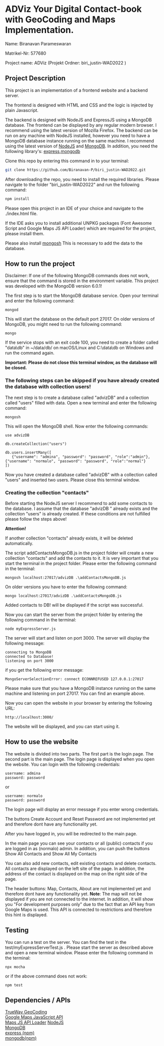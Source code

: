 # ADViz Your Digital Contact-book with GeoCoding and Maps Implementation.



Name: Biranavan Parameswaran

Matrikel-Nr: 577680

Project name: ADViz (Projekt Ordner: biri_justin-WAD2022 )

## Project Description
This project is an implementation of a frontend website and a backend server.

The frontend is designed with HTML and CSS and the logic is injected by plain Javascript.

The backend is designed with NodeJS and ExpressJS using a MongoDB database.
The frontend can be displayed by any regular modern browser. 
I recommend using the latest version of Mozilla Firefox.
The backend can be run on any machine with NodeJS installed, however you need to have a MongoDB database instance running on the same machine. 
I recommend using the latest version of [NodeJS](https://nodejs.org/en/) and [MongoDB](https://www.mongodb.com/try/download/community).
In addition, you need the following library's: [express](https://expressjs.com/),[mongodb](https://www.npmjs.com/package/mongodb)

Clone this repo by entering this command in to your terminal: 
```bash
git clone https://github.com/Biranavan-P/biri_justin-WAD2022.git
```

After downloading the repo, you need to install the required libraries. 
Please navigate to the folder "biri_justin-WAD2022" and run the following command:
```bash
npm install
```

Please open this project in an IDE of your choice and navigate to the ./index.html file.

If the IDE asks you to install additional UNPKG packages (Font Awesome Script and Google Maps JS API Loader) which are required for the project, please install them.



Please also install [mongosh](https://www.mongodb.com/docs/mongodb-shell/install/#std-label-mdb-shell-install)
This is necessary to add the data to the database.
## How to run the project
Disclaimer: If one of the following MongoDB commands does not work, ensure that the command is stored in the environment variable. This project was developed with the MongoDB version 6.0.1!


The first step is to start the MongoDB database service. Open your terminal and enter the following command:
```
mongod
```
This will start the database on the default port 27017.
On older versions of MongoDB, you might need to run the following command:
```
mongo
```

If the service stops with an exit code 100, you need to create a folder called "data\db" in ~/data/db/ on macOS/Linux and C:\data\db on Windows and run the command again.

**Important: Please do not close this terminal window, as the database will be closed.**

### The following steps can be skipped if you have already created the database with collection users!
The next step is to create a database called "advizDB" and a collection called "users" filled with data.
Open a new terminal and enter the following command:
```
mongosh
```
This will open the MongoDB shell.
Now enter the following commands:
```
use advizDB
```

```
db.createCollection("users")
```

```
db.users.insertMany([
   {"username": "admina", "password": "password", "role":"admin"},
{"username": "normalo", "password": "password", "role":"normal"}
])

```
Now you have created a database called "advizDB" with a collection called "users" and inserted two users. Please close this terminal window.

### Creating the collection "contacts"

Before starting the NodeJS server I recommend to add some contacts to the database.
I assume that the database "advizDB " already exists and the collection "users" is already created. If these conditions are not fulfilled please follow the steps above!


**Attention!**

If another collection "contacts" already exists, it will be deleted automatically. 

The script addContactsMongoDB.js in the project folder will create a new collection "contacts" and add the contacts to it.
It is very important that you start the terminal in the project folder.
Please enter the following command in the terminal:

```
mongosh localhost:27017/advizDB .\addContactsMongoDB.js
```
On older versions you have to enter the following command:
```
mongo localhost:27017/advizDB .\addContactsMongoDB.js
```

Added contacts to DB! will be displayed if the script was successful.



Now you can start the server from the project folder by entering the following command in the terminal:
```
node myExpressServer.js
```
The server will start and listen on port 3000. The server will display the following message:
```
connecting to MongoDB
connected to Database!
listening on port 3000
```

if you get the following error message:
```
MongoServerSelectionError: connect ECONNREFUSED 127.0.0.1:27017
```
Please make sure that you have a MongoDB instance running on the same machine and listening on port 27017. You can find an example above.

Now you can open the website in your browser by entering the following URL:
```
http://localhost:3000/
```
The website will be displayed, and you can start using it.


## How to use the website
The website is divided into two parts. The first part is the login page. The second part is the main page.
The login page is displayed when you open the website. You can login with the following credentials:
```
username: admina
password: password
```
or
```
username: normalo
password: password
```
The login page will display an error message if you enter wrong credentials.

The buttons Create Account and Reset Password are not implemented yet and therefore dont have any functionality yet.

After you have logged in, you will be redirected to the main page.

In the main page you can see your contacts or all (public) contacts  if you are logged in as (normalo) admin. In addition, you can push the buttons Show All Contacts and Show All My Contacts

You can also add new contacts, edit existing contacts and delete contacts.
All contacts are displayed on the left site of the page. In addition, the address of the contact is displayed on the map on the right side of the page.


The header buttons: Map, Contacts, About are not implemented yet and therefore dont have any functionality yet.
**Note**: The map will not be displayed if you are not connected to the internet. In addition, it will show you "For development purposes only" due to the fact that an API key from Google Maps is used. This API is connected to restrictions and therefore this hint is displayed.

## Testing
You can run a test on the server. You can find the test in the test/myExpressServerTest.js . Please start the server as described above and open a new terminal window.
Please enter the following command in the terminal:
```
npx mocha
```
or if the above command does not work:
```
npm test
```


## Dependencies / APIs

[TrueWay GeoCoding](https://rapidapi.com/trueway/api/trueway-geocoding/) \
[Google Maps JavaScript API](https://developers.google.com/maps/documentation/javascript/overview) \
[Maps JS API Loader](https://www.npmjs.com/package/@googlemaps/js-api-loader)
[NodeJS](https://nodejs.org/en/) \
[MongoDB](https://www.mongodb.com/try/download/community)\
[express (npm)](https://expressjs.com/)\
[mongodb(npm)](https://www.npmjs.com/package/mongodb)

